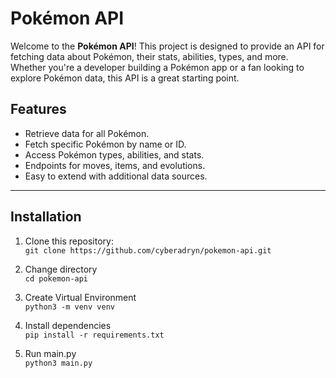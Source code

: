# Pokémon API

Welcome to the **Pokémon API**! This project is designed to provide an API for fetching data about Pokémon, their stats, abilities, types, and more. Whether you're a developer building a Pokémon app or a fan looking to explore Pokémon data, this API is a great starting point.

## Features
- Retrieve data for all Pokémon.
- Fetch specific Pokémon by name or ID.
- Access Pokémon types, abilities, and stats.
- Endpoints for moves, items, and evolutions.
- Easy to extend with additional data sources.

---

## Installation

1. Clone this repository:\
`git clone https://github.com/cyberadryn/pokemon-api.git`

2. Change directory \
`cd pokemon-api`

3. Create Virtual Environment\
`python3 -m venv venv`

4. Install dependencies\
`pip install -r requirements.txt`

5. Run main.py\
`python3 main.py`
   

